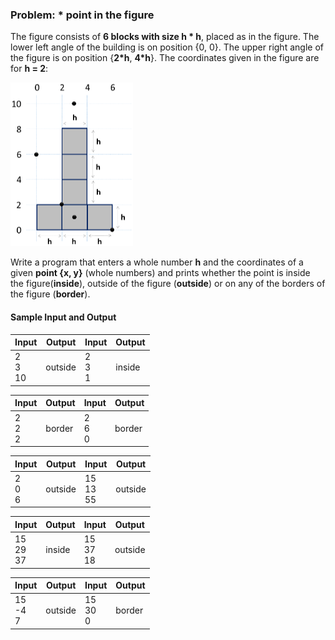 ### Problem: * point in the figure

The figure consists of **6 blocks with size h \* h**, placed as in the figure. The lower left angle of the building is on position {0, 0}. The upper right angle of the figure is on position {**2\*h**, **4\*h**}. The coordinates given in the figure are for **h = 2**:

![](/assets/chapter-4-images/13.Point-in-the-figure-01.png)

Write a program that enters a whole number **h** and the coordinates of a given **point {x, y}** (whole numbers) and prints whether the point is inside the figure(**inside**), outside of the figure (**outside**) or on any of the borders of the figure (**border**).

#### Sample Input and Output

| Input | Output | Input | Output |
|-----|-----|-----|-----|
|2<br>3<br>10|outside|2<br>3<br>1|inside|

| Input | Output | Input | Output |
|-----|-----|-----|-----|
|2<br>2<br>2|border|2<br>6<br>0|border|

| Input | Output | Input | Output |
|----|-----|-----|-----|
|2<br>0<br>6|outside|15<br>13<br>55|outside|

| Input | Output | Input | Output |
|-----|-----|-----|-----|
|15<br>29<br>37|inside|15<br>37<br>18|outside|

| Input | Output | Input | Output |
|-----|-----|-----|-----|
|15<br>-4<br>7|outside|15<br>30<br>0|border|